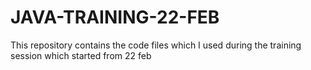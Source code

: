# JAVA-TRAINING-22-FEB
This repository contains the code files which I used during the training session which started from 22 feb
